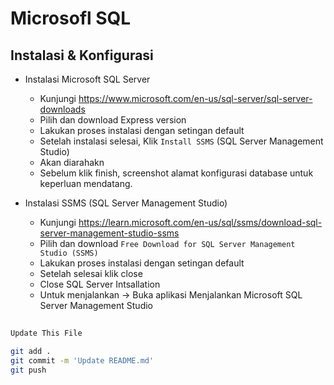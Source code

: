 # Microsofl SQL

## Instalasi & Konfigurasi
* Instalasi Microsoft SQL Server
    * Kunjungi https://www.microsoft.com/en-us/sql-server/sql-server-downloads
    * Pilih dan download Express version
    * Lakukan proses instalasi dengan setingan default
    * Setelah instalasi selesai, Klik `Install SSMS` (SQL Server Management Studio)
    * Akan diarahakn
    * Sebelum klik finish, screenshot alamat konfigurasi database untuk keperluan mendatang.

* Instalasi SSMS (SQL Server Management Studio)
    * Kunjungi https://learn.microsoft.com/en-us/sql/ssms/download-sql-server-management-studio-ssms
    * Pilih dan download `Free Download for SQL Server Management Studio (SSMS)`
    * Lakukan proses instalasi dengan setingan default
    * Setelah selesai klik close
    * Close SQL Server Intsallation
    * Untuk menjalankan -> Buka aplikasi Menjalankan Microsoft SQL Server Management Studio

##
```bash
Update This File
```
```bash
git add .
git commit -m 'Update README.md'
git push

```